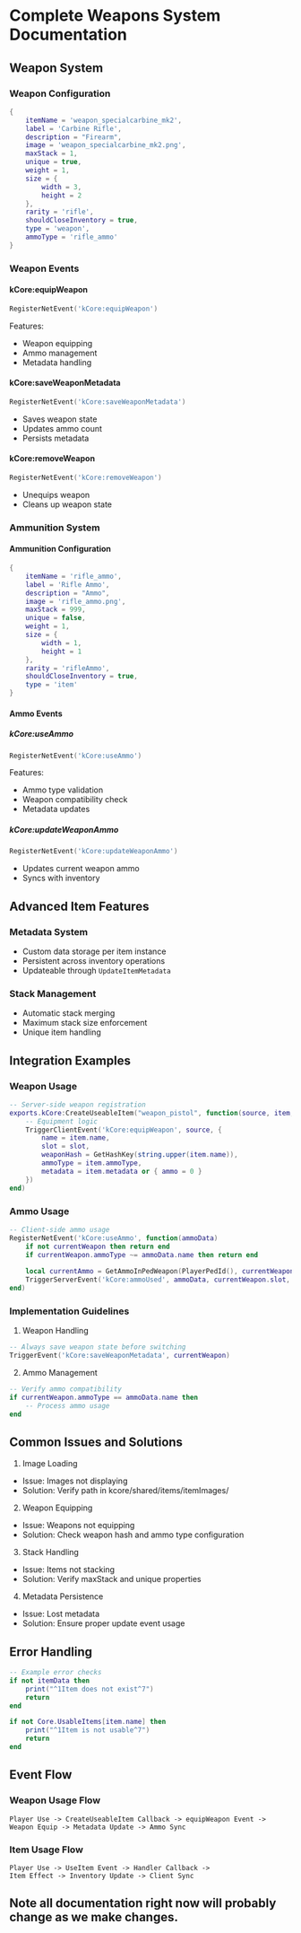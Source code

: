 # Complete Weapons System Documentation

## Weapon System

### Weapon Configuration
```lua
{
    itemName = 'weapon_specialcarbine_mk2',
    label = 'Carbine Rifle',
    description = "Firearm",
    image = 'weapon_specialcarbine_mk2.png',
    maxStack = 1,
    unique = true,
    weight = 1,
    size = {
        width = 3,
        height = 2
    },
    rarity = 'rifle',
    shouldCloseInventory = true,
    type = 'weapon',
    ammoType = 'rifle_ammo'
}
```

### Weapon Events

#### kCore:equipWeapon
```lua
RegisterNetEvent('kCore:equipWeapon')
```
Features:
* Weapon equipping
* Ammo management
* Metadata handling

#### kCore:saveWeaponMetadata
```lua
RegisterNetEvent('kCore:saveWeaponMetadata')
```
* Saves weapon state
* Updates ammo count
* Persists metadata

#### kCore:removeWeapon
```lua
RegisterNetEvent('kCore:removeWeapon')
```
* Unequips weapon
* Cleans up weapon state

### Ammunition System

#### Ammunition Configuration
```lua
{
    itemName = 'rifle_ammo',
    label = 'Rifle Ammo',
    description = "Ammo",
    image = 'rifle_ammo.png',
    maxStack = 999,
    unique = false,
    weight = 1,
    size = {
        width = 1,
        height = 1
    },
    rarity = 'rifleAmmo',
    shouldCloseInventory = true,
    type = 'item'
}
```

#### Ammo Events

##### kCore:useAmmo
```lua
RegisterNetEvent('kCore:useAmmo')
```
Features:
* Ammo type validation
* Weapon compatibility check
* Metadata updates

##### kCore:updateWeaponAmmo
```lua
RegisterNetEvent('kCore:updateWeaponAmmo')
```
* Updates current weapon ammo
* Syncs with inventory

## Advanced Item Features

### Metadata System
* Custom data storage per item instance
* Persistent across inventory operations
* Updateable through `UpdateItemMetadata`

### Stack Management
* Automatic stack merging
* Maximum stack size enforcement
* Unique item handling

## Integration Examples

### Weapon Usage
```lua
-- Server-side weapon registration
exports.kCore:CreateUseableItem("weapon_pistol", function(source, item, slot)
    -- Equipment logic
    TriggerClientEvent('kCore:equipWeapon', source, {
        name = item.name,
        slot = slot,
        weaponHash = GetHashKey(string.upper(item.name)),
        ammoType = item.ammoType,
        metadata = item.metadata or { ammo = 0 }
    })
end)
```

### Ammo Usage
```lua
-- Client-side ammo usage
RegisterNetEvent('kCore:useAmmo', function(ammoData)
    if not currentWeapon then return end
    if currentWeapon.ammoType ~= ammoData.name then return end
    
    local currentAmmo = GetAmmoInPedWeapon(PlayerPedId(), currentWeapon.weaponHash)
    TriggerServerEvent('kCore:ammoUsed', ammoData, currentWeapon.slot, currentAmmo)
end)
```

### Implementation Guidelines

1. Weapon Handling
```lua
-- Always save weapon state before switching
TriggerEvent('kCore:saveWeaponMetadata', currentWeapon)
```

2. Ammo Management
```lua
-- Verify ammo compatibility
if currentWeapon.ammoType == ammoData.name then
    -- Process ammo usage
end
```

## Common Issues and Solutions

1. Image Loading
* Issue: Images not displaying
* Solution: Verify path in kcore/shared/items/itemImages/

2. Weapon Equipping
* Issue: Weapons not equipping
* Solution: Check weapon hash and ammo type configuration

3. Stack Handling
* Issue: Items not stacking
* Solution: Verify maxStack and unique properties

4. Metadata Persistence
* Issue: Lost metadata
* Solution: Ensure proper update event usage

## Error Handling

```lua
-- Example error checks
if not itemData then
    print("^1Item does not exist^7")
    return
end

if not Core.UsableItems[item.name] then
    print("^1Item is not usable^7")
    return
end
```

## Event Flow

### Weapon Usage Flow
```
Player Use -> CreateUseableItem Callback -> equipWeapon Event -> 
Weapon Equip -> Metadata Update -> Ammo Sync
```

### Item Usage Flow
```
Player Use -> UseItem Event -> Handler Callback -> 
Item Effect -> Inventory Update -> Client Sync
```


## Note all documentation right now will probably change as we make changes.